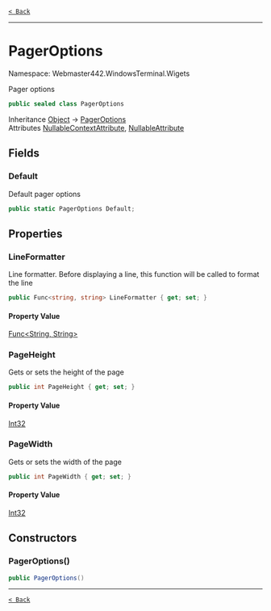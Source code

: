 [`< Back`](./)

---

# PagerOptions

Namespace: Webmaster442.WindowsTerminal.Wigets

Pager options

```csharp
public sealed class PagerOptions
```

Inheritance [Object](https://docs.microsoft.com/en-us/dotnet/api/system.object) → [PagerOptions](./webmaster442.windowsterminal.wigets.pageroptions.md)<br>
Attributes [NullableContextAttribute](https://docs.microsoft.com/en-us/dotnet/api/system.runtime.compilerservices.nullablecontextattribute), [NullableAttribute](https://docs.microsoft.com/en-us/dotnet/api/system.runtime.compilerservices.nullableattribute)

## Fields

### **Default**

Default pager options

```csharp
public static PagerOptions Default;
```

## Properties

### **LineFormatter**

Line formatter. Before displaying a line, this function will be called to format the line

```csharp
public Func<string, string> LineFormatter { get; set; }
```

#### Property Value

[Func&lt;String, String&gt;](https://docs.microsoft.com/en-us/dotnet/api/system.func-2)<br>

### **PageHeight**

Gets or sets the height of the page

```csharp
public int PageHeight { get; set; }
```

#### Property Value

[Int32](https://docs.microsoft.com/en-us/dotnet/api/system.int32)<br>

### **PageWidth**

Gets or sets the width of the page

```csharp
public int PageWidth { get; set; }
```

#### Property Value

[Int32](https://docs.microsoft.com/en-us/dotnet/api/system.int32)<br>

## Constructors

### **PagerOptions()**

```csharp
public PagerOptions()
```

---

[`< Back`](./)
